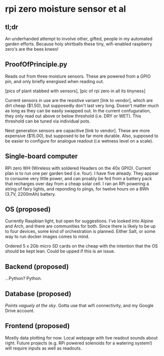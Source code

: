 # rpi zero moisture sensor et al

## tl;dr
An underhanded attempt to involve other, gifted, people in my automated garden efforts. Because holy shirtballs these tiny, wifi-enabled raspberry zero's are the bees knees! 

## ProofOfPrinciple.py
Reads out from three moisture sensors. These are powered from a GPIO pin, and only briefly energised when reading out.

[pics of plant stabbed with sensors], [pic of rpi zero in all its tinyness]

Current sensors in use are the resistive variant [link to vendor], which are dirt cheap ($1.50), but supposedly don't last very long. Doesn't matter much as long as they can be easily swapped out. In the current confuguration, they only read out above or below threshold (i.e. DRY or WET). This threshold can be tuned via individual pots.

Next generation sensors are capacitive [link to vendor]. These are more expensive ($15.00), but supposed to be far more durable. Also, supposed to be easier to configure for analogue readout (i.e wetness level on a scale).

## Single-board computer
RPi zero WH (Wireless with soldered Headers on the 40x GPIO). Current plan is to run one per garden bed (i.e. four). I have five already. They appear to consume very little power, and can proably be fed from a battery pack that recharges over day from a cheap solar cell. I ran an RPi powering a string of fairy lights, and reponding to pings, for twelve hours on a 8Wh (3.7V, 2200mAh) battery.

## OS (proposed)
Currently Raspbian light, but open for suggestions. I've looked into Alpine and Arch, and there are communities for both. Since there is likely to be up to four devices, some kind of orchestration is planned. Either Salt, or some way to run docker images comes to mind. 

Ordered 5 x 2Gb micro SD cards on the cheap with the intention that the OS should be kept lean. Could be upped if this is an issue. 

## Backend (proposed)
...Python? Python.

## Database (proposed)
*Points vaguely at the sky*. Gotta use that wifi connectivity, and my Google Drive account.

## Frontend (proposed)
Mostly data plotting for now. Local webpage with live readout sounds about right. Future projects (e.g. RPi powered solenoids for a watering system!) will require inputs as well as readouts. 

